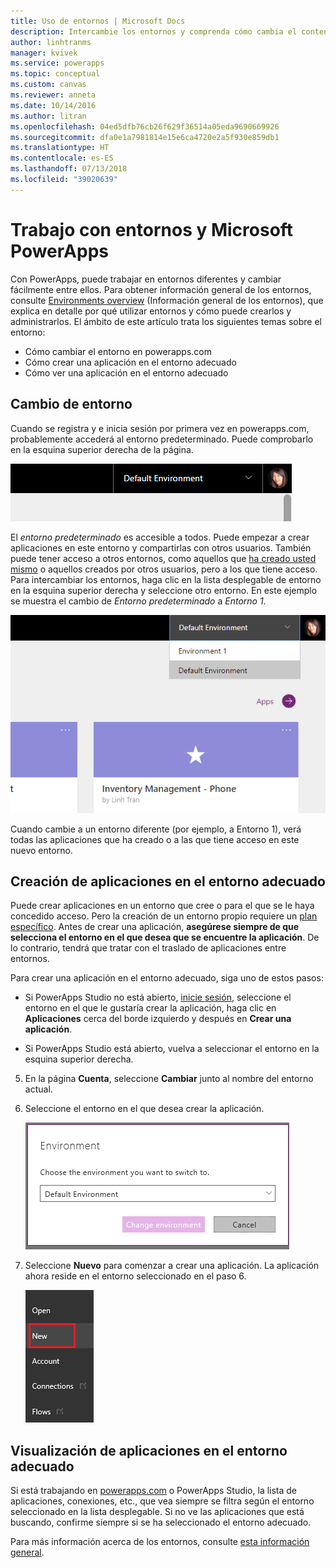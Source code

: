 ```yaml
---
title: Uso de entornos | Microsoft Docs
description: Intercambie los entornos y comprenda cómo cambia el contenido de las páginas.
author: linhtranms
manager: kvivek
ms.service: powerapps
ms.topic: conceptual
ms.custom: canvas
ms.reviewer: anneta
ms.date: 10/14/2016
ms.author: litran
ms.openlocfilehash: 04ed5dfb76cb26f629f36514a05eda9690669926
ms.sourcegitcommit: dfa0e1a7981814e15e6ca4720e2a5f930e859db1
ms.translationtype: HT
ms.contentlocale: es-ES
ms.lasthandoff: 07/13/2018
ms.locfileid: "39020639"
---
```

# <a name="working-with-environments-and-microsoft-powerapps"></a>Trabajo con entornos y Microsoft PowerApps
Con PowerApps, puede trabajar en entornos diferentes y cambiar fácilmente entre ellos. Para obtener información general de los entornos, consulte [Environments overview](../../administrator/environments-overview.md) (Información general de los entornos), que explica en detalle por qué utilizar entornos y cómo puede crearlos y administrarlos. El ámbito de este artículo trata los siguientes temas sobre el entorno:

* Cómo cambiar el entorno en powerapps.com
* Cómo crear una aplicación en el entorno adecuado
* Cómo ver una aplicación en el entorno adecuado

## <a name="switch-the-environment"></a>Cambio de entorno
Cuando se registra y e inicia sesión por primera vez en powerapps.com, probablemente accederá al entorno predeterminado. Puede comprobarlo en la esquina superior derecha de la página.

![Entorno predeterminado](./media/working-with-environments/env-dropdown.png)

El *entorno predeterminado* es accesible a todos. Puede empezar a crear aplicaciones en este entorno y compartirlas con otros usuarios. También puede tener acceso a otros entornos, como aquellos que [ha creado usted mismo](../../administrator/environments-administration.md) o aquellos creados por otros usuarios, pero a los que tiene acceso. Para intercambiar los entornos, haga clic en la lista desplegable de entorno en la esquina superior derecha y seleccione otro entorno. En este ejemplo se muestra el cambio de *Entorno predeterminado* a *Entorno 1*.

![Cambio de entorno](./media/working-with-environments/switch-env.png)

Cuando cambie a un entorno diferente (por ejemplo, a Entorno 1), verá todas las aplicaciones que ha creado o a las que tiene acceso en este nuevo entorno.

## <a name="create-apps-in-the-right-environment"></a>Creación de aplicaciones en el entorno adecuado
Puede crear aplicaciones en un entorno que cree o para el que se le haya concedido acceso. Pero la creación de un entorno propio requiere un [plan específico](../../administrator/pricing-billing-skus.md). Antes de crear una aplicación, **asegúrese siempre de que selecciona el entorno en el que desea que se encuentre la aplicación**. De lo contrario, tendrá que tratar con el traslado de aplicaciones entre entornos.

Para crear una aplicación en el entorno adecuado, siga uno de estos pasos:

- Si PowerApps Studio no está abierto, [inicie sesión](http://web.powerapps.com), seleccione el entorno en el que le gustaría crear la aplicación, haga clic en **Aplicaciones** cerca del borde izquierdo y después en **Crear una aplicación**.

- Si PowerApps Studio está abierto, vuelva a seleccionar el entorno en la esquina superior derecha.

5. En la página **Cuenta**, seleccione **Cambiar** junto al nombre del entorno actual.

6. Seleccione el entorno en el que desea crear la aplicación.

    ![Entorno de cambio de Studio](./media/working-with-environments/studio-env-dropdown2.PNG)

7. Seleccione **Nuevo** para comenzar a crear una aplicación. La aplicación ahora reside en el entorno seleccionado en el paso 6.

    ![Entorno de cambio de Studio](./media/working-with-environments/new-app.PNG)

## <a name="view-apps-in-the-right-environment"></a>Visualización de aplicaciones en el entorno adecuado
Si está trabajando en [powerapps.com](http://web.powerapps.com) o PowerApps Studio, la lista de aplicaciones, conexiones, etc., que vea siempre se filtra según el entorno seleccionado en la lista desplegable. Si no ve las aplicaciones que está buscando, confirme siempre si se ha seleccionado el entorno adecuado.

Para más información acerca de los entornos, consulte [esta información general](../../administrator/environments-overview.md).
